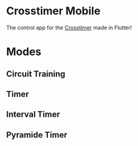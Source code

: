 # Crosstimer Mobile

The control app for the [Crosstimer](https://www.entergithublink.com) made in Flutter!


# Modes

## Circuit Training

## Timer

## Interval Timer

## Pyramide Timer

